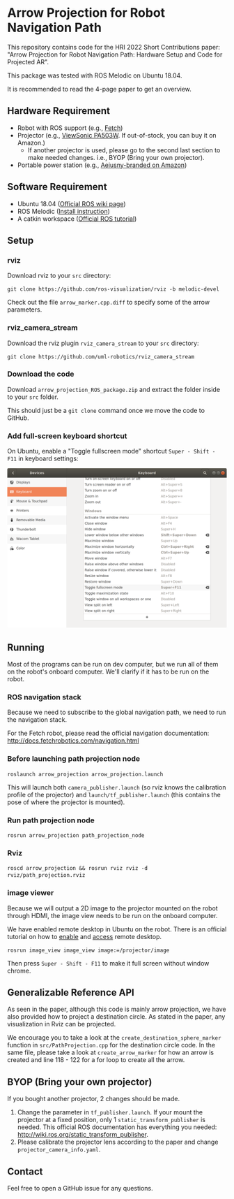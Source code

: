 # Arrow Projection for Robot Navigation Path

This repository contains code for the HRI 2022 Short Contributions paper: "Arrow Projection for Robot Navigation Path: Hardware Setup and Code for Projected AR".

This package was tested with ROS Melodic on Ubuntu 18.04.

It is recommended to read the 4-page paper to get an overview.

## Hardware Requirement

- Robot with ROS support (e.g., [Fetch](https://docs.fetchrobotics.com/))
- Projector (e.g., [ViewSonic PA503W](https://www.viewsonic.com/us/pa503w.html). If out-of-stock, you can buy it on Amazon.)
  - If another projector is used, please go to the second last section to make needed changes. i.e., BYOP (Bring your own projector).
- Portable power station (e.g., [Aeiusny-branded on Amazon](https://www.amazon.com/dp/B095P7QX3G/))

## Software Requirement

- Ubuntu 18.04 ([Official ROS wiki page](https://ubuntu.com/tutorials/install-ubuntu-desktop#1-overview))
- ROS Melodic ([Install instruction](https://wiki.ros.org/melodic/Installation/Ubuntu))
- A catkin workspace ([Official ROS tutorial](http://wiki.ros.org/catkin/Tutorials/create_a_workspace))

## Setup

### rviz

Download rviz to your `src` directory: 

    git clone https://github.com/ros-visualization/rviz -b melodic-devel

Check out the file `arrow_marker.cpp.diff` to specify some of the arrow parameters.

### rviz_camera_stream

Download the rviz plugin `rviz_camera_stream` to your `src` directory: 

    git clone https://github.com/uml-robotics/rviz_camera_stream

### Download the code

Download `arrow_projection_ROS_package.zip` and extract the folder inside to your `src` folder.

This should just be a `git clone` command once we move the code to GitHub.

### Add full-screen keyboard shortcut

On Ubuntu, enable a "Toggle fullscreen mode" shortcut `Super - Shift - F11` in keyboard settings:

![Ubuntu keyboard settings window](images/ubuntu-keyboard-setting.png)

## Running

Most of the programs can be run on dev computer, but we run all of them on the robot's onboard computer. We'll clarify if it has to be run on the robot.

### ROS navigation stack

Because we need to subscribe to the global navigation path, we need to run the navigation stack.

For the Fetch robot, please read the official navigation documentation: http://docs.fetchrobotics.com/navigation.html

### Before launching path projection node

    roslaunch arrow_projection arrow_projection.launch

This will launch both `camera_publisher.launch` (so rviz knows the calibration profile of the projector) and `launch/tf_publisher.launch` (this contains the pose of where the projector is mounted).

### Run path projection node

    rosrun arrow_projection path_projection_node

### Rviz

    roscd arrow_projection && rosrun rviz rviz -d rviz/path_projection.rviz

### image viewer

Because we will output a 2D image to the projector mounted on the robot through HDMI, the image view needs to be run on the onboard computer.

We have enabled remote desktop in Ubuntu on the robot. There is an official tutorial on how to [enable](https://help.ubuntu.com/stable/ubuntu-help/sharing-desktop.html.en) and [access](https://ubuntu.com/tutorials/access-remote-desktop) remote desktop.

    rosrun image_view image_view image:=/projector/image

Then press `Super - Shift - F11` to make it full screen without window chrome.

## Generalizable Reference API

As seen in the paper, although this code is mainly arrow projection, we have also provided how to project a destination circle. As stated in the paper, any visualization in Rviz can be projected. 

We encourage you to take a look at the `create_destination_sphere_marker` function in `src/PathProjection.cpp` for the destination circle code. In the same file, please take a look at `create_arrow_marker` for how an arrow is created and line 118 - 122 for a for loop to create all the arrow.

## BYOP (Bring your own projector)

If you bought another projector, 2 changes should be made.

1. Change the parameter in `tf_publisher.launch`. If your mount the projector at a fixed position, only 1 `static_transform_publisher` is needed. This official ROS documentation has everything you needed: http://wiki.ros.org/static_transform_publisher.
2. Please calibrate the projector lens according to the paper and change `projector_camera_info.yaml`.

## Contact

Feel free to open a GitHub issue for any questions.
